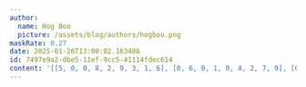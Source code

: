 ```yaml
---
author:
  name: Hog Boo
  picture: /assets/blog/authors/hogboo.png
maskRate: 0.27
date: 2025-01-26T13:00:02.163486
id: 7497e9a2-dbe5-11ef-9cc5-41114fdec614
content: '[[5, 0, 0, 8, 2, 9, 3, 1, 6], [0, 6, 0, 1, 0, 4, 2, 7, 9], [0, 2, 9, 7, 0, 0, 8, 5, 4], [2, 8, 7, 5, 9, 1, 6, 0, 3], [6, 0, 0, 0, 3, 7, 1, 8, 0], [4, 0, 3, 2, 8, 6, 0, 0, 7], [7, 0, 1, 6, 4, 5, 9, 2, 8], [8, 4, 0, 9, 1, 2, 0, 3, 0], [9, 5, 2, 3, 7, 8, 0, 6, 1]]'
---
```

